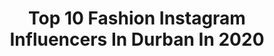 ---
title: Top 10 Fashion Instagram Influencers In Durban In 2020
description: >-
  Find top fashion Instagram influencers in Durban in 2020. Most popular hashtags: #durban #southafrica #capetown #fashion.
platform: Instagram
profiles:
  - username: "treven_moodley"
    fullname: >-
      Treven Moodley
    location: "South Africa"
    followers: 18162
    engagement: 271
    commentsToLikes: 0.037381
    avatar: "https://scontent-ams4-1.cdninstagram.com/v/t51.2885-19/s320x320/12677421_1569975573323613_1392060690_a.jpg?_nc_ht=scontent-ams4-1.cdninstagram.com&_nc_ohc=WbbkfLdBdLcAX92dKdD&oh=1d4b574721841353ab764c49a0af31a3&oe=5EB72614"
    verified: false
    hashtags: "#styleforman, #wineroute, #animalprint, #tiktoksa"
  - username: "samuperty_zulu"
    fullname: >-
      Pertunia  Samukelisiwe Zulu
    location: "South Africa"
    followers: 37283
    engagement: 508
    commentsToLikes: 0.025727
    avatar: "https://scontent-ams4-1.cdninstagram.com/v/t51.2885-19/s320x320/82625256_232916888106110_2069230271579815936_n.jpg?_nc_ht=scontent-ams4-1.cdninstagram.com&_nc_ohc=240DPhWTxG8AX_ADAgw&oh=ac945fba2e3c5ec1e38254a2a963ccdc&oe=5EB95C3A"
    verified: false
    hashtags: "#nofilter, #sandton, #world, #tiktok"
  - username: "innographer"
    fullname: >-
      
    location: "South Africa"
    followers: 19297
    engagement: 211
    commentsToLikes: 0.024635
    avatar: "https://scontent-amt2-1.cdninstagram.com/v/t51.2885-19/s320x320/80491450_664153267654380_121859522246475776_n.jpg?_nc_ht=scontent-amt2-1.cdninstagram.com&_nc_ohc=TQaW1XjZSyoAX-jxIhc&oh=d72d6470cd291016ecc6215ee7928173&oe=5EB7785D"
    verified: false
    hashtags: "#ghmumm, #fashionblogger, #maternityphotography, #nikon"
  - username: "shanfourie.coza"
    fullname: >-
      Shan Fourie | Content Creator
    location: "South Africa"
    followers: 10358
    engagement: 333
    commentsToLikes: 0.094025
    avatar: "https://scontent-lhr8-1.cdninstagram.com/v/t51.2885-19/s320x320/69371224_935339870156629_5216233773787512832_n.jpg?_nc_ht=scontent-lhr8-1.cdninstagram.com&_nc_ohc=8JOvRDpn6xgAX8q7OfY&oh=eacffb2862b2d74847937a76ea059656&oe=5EBAF332"
    verified: false
    hashtags: "#selfisolation, #sharethelove, #lockdown, #mexicanparty"
  - username: "_ttlphotography_"
    fullname: >-
      Fathima + Seraz
    location: "South Africa"
    followers: 15870
    engagement: 149
    commentsToLikes: 0.014309
    avatar: "https://scontent-ams4-1.cdninstagram.com/v/t51.2885-19/s320x320/17596062_757387801093639_2097107465484107776_a.jpg?_nc_ht=scontent-ams4-1.cdninstagram.com&_nc_ohc=391lu4mNA88AX8cdqy4&oh=a1592364954953b3b06193aadb31a3f2&oe=5EB43393"
    verified: false
    hashtags: "#bridebook, #motivation, #inspired, #memories"
  - username: "kajalmaharaj"
    fullname: >-
      Kajal Maharaj
    location: "South Africa"
    followers: 22658
    engagement: 389
    commentsToLikes: 0.059839
    avatar: "https://scontent-lhr8-1.cdninstagram.com/v/t51.2885-19/s320x320/90089551_543837622940599_8086265821602512896_n.jpg?_nc_ht=scontent-lhr8-1.cdninstagram.com&_nc_ohc=K7YddRH1ljIAX_RCrC2&oh=05fd59e5230f5f314548112acb7bfda7&oe=5EB9DB55"
    verified: false
    hashtags: "#celebstyle, #salockdown, #bikini, #beachbabe"
  - username: "seangoesnatural"
    fullname: >-
      Sean Tatum Moodley
    location: "South Africa"
    followers: 2646
    engagement: 1193
    commentsToLikes: 0.240249
    avatar: "https://scontent-amt2-1.cdninstagram.com/v/t51.2885-19/s320x320/67657049_416838988947515_3827308205722042368_n.jpg?_nc_ht=scontent-amt2-1.cdninstagram.com&_nc_ohc=D8IjQy0QD-4AX-Lj-Rf&oh=47fbd79034675eda458fc036161f71b9&oe=5EBAA636"
    verified: false
    hashtags: "#naturalhairhacks, #crusty, #blog031, #naturalhairdoescare"
  - username: "thatdamnvandal"
    fullname: >-
      DAMN VANDAL
    location: "South Africa"
    followers: 9266
    engagement: 554
    commentsToLikes: 0.034309
    avatar: "https://scontent-ams4-1.cdninstagram.com/v/t51.2885-19/s320x320/75588027_466883037365717_8584373897841868800_n.jpg?_nc_ht=scontent-ams4-1.cdninstagram.com&_nc_ohc=4OcAbmTs9mwAX-oxpE2&oh=e619855eaddf39f6839f372206e9cfa2&oe=5ECCCC47"
    verified: false
    hashtags: "#durbanartist, #floral, #balloons, #sharedmoments"
  - username: "letso.angela_dancer"
    fullname: >-
      Angela......
    location: "South Africa"
    followers: 2955
    engagement: 806
    commentsToLikes: 0.074757
    avatar: "https://scontent-bos3-1.cdninstagram.com/v/t51.2885-19/s320x320/91861764_694056351334046_2737111374168588288_n.jpg?_nc_ht=scontent-bos3-1.cdninstagram.com&_nc_ohc=XirC7a1wo1kAX_-Gx1k&oh=5b6cec6dd33c2fa63546453ce5941b9c&oe=5EB1DB91"
    verified: false
    hashtags: "#floorwork, #knees, #slowdance, #22yearolds"
  - username: "kunene_ayanda"
    fullname: >-
      Ayanda Kunene
    location: "South Africa"
    followers: 3500
    engagement: 581
    commentsToLikes: 0.083673
    avatar: "https://scontent-lhr8-1.cdninstagram.com/v/t51.2885-19/s320x320/45745564_278351676131802_9189407010276245504_n.jpg?_nc_ht=scontent-lhr8-1.cdninstagram.com&_nc_ohc=YHS2oDqxcUgAX-tYEo3&oh=53276562b7990d9244a9ade5b655c3ba&oe=5EA93FCA"
    verified: false
    hashtags: "#editorial, #birthday, #cryotherapy, #ideas"
---
